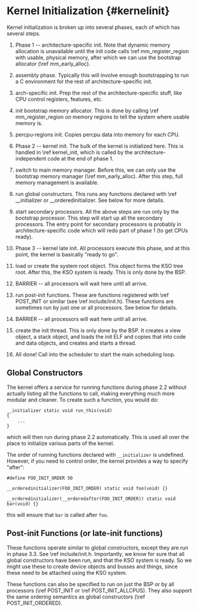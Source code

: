 Kernel Initialization        {#kernelinit}
=====================

Kernel initialization is broken up into several phases, each of which has several steps.

1. Phase 1 -- architecture-specific init. Note that dynamic memory allocation is unavailable until
   the init code calls \ref mm_register_region with usable, physical memory, after which we can use the
   bootstrap allocator (\ref mm_early_alloc).
  1. assembly phase. Typically this will involve enough bootstrapping to run a C environment for the
	 rest of architecture-specific init.
  2. arch-specific init. Prep the rest of the architecture-specific stuff, like CPU control
	 registers, features, etc.
  3. init bootstrap memory allocator. This is done by calling \ref mm_register_region on memory
	 regions to tell the system where usable memory is.
  4. percpu-regions init. Copies percpu data into memory for each CPU.

2. Phase 2 -- kernel init. The bulk of the kernel is initialized here. This is handled in \ref
   kernel_init, which is called by the architecture-independent code at the end of phase 1.
  1. switch to main memory manager. Before this, we can only use the bootstrap memory manager (\ref
	 mm_early_alloc). After this step, full memory management is available.
  2. run global constructors. This runs any functions declared with \ref __initializer or
	 __orderedinitializer. See below for more details.
  3. start secondary processors. All the above steps are run only by the bootstrap processor. This
	 step will start up all the secondary processors. The entry point for secondary processors is
	 probably in architecture-specific code which will redo part of phase 1 (to get CPUs ready).

3. Phase 3 -- kernel late init. All processors execute this phase, and at this point, the kernel is
   basically "ready to go".
  1. load or create the system root object. This object forms the KSO tree root. After this, the KSO
	 system is ready. This is only done by the BSP.
  2. BARRIER -- all processors will wait here until all arrive.
  3. run post-init functions. These are functions registered with \ref POST_INIT or similar (see
	 \ref include/init.h). These functions are sometimes run by just one or all processors. See below
	 for details.
  4. BARRIER -- all processors will wait here until all arrive.
  5. create the init thread. This is only done by the BSP. It creates a view object, a stack object,
	 and loads the init ELF and copies that into code and data objects, and creates and starts a
	 thread.
  6. All done! Call into the scheduler to start the main scheduling loop.

Global Constructors
-------------------

The kernel offers a service for running functions during phase 2.2 without actually listing all the
functions to call, making everything much more modular and cleaner. To create such a function, you
would do:

```
__initializer static void run_this(void)
{
	...
}
```

which will then run during phase 2.2 automatically. This is used all over the place to initialize
various parts of the kernel.

The order of running functions declared with `__initializer` is undefined. However, if you need to
control order, the kernel provides a way to specify "after":

```
#define FOO_INIT_ORDER 50

__orderedinitializer(FOO_INIT_ORDER) static void foo(void) {}

__orderedinitializer(__orderedafter(FOO_INIT_ORDER)) static void bar(void) {}
```

this will ensure that `bar` is called after `foo`.

Post-init Functions (or late-init functions)
-------------------------------------------- 
These functions operate similar to global constructors, except they are run in phase 3.3. See \ref
include/init.h. Importantly, we know for sure that all global constructors have been run, and that
the KSO system is ready. So we might use these to create device objects and busses and things, since
these need to be attached using the KSO system.

These functions can also be specified to run on just the BSP or by all processors (\ref POST_INIT or
\ref POST_INIT_ALLCPUS). They also support the same ordering semantics as global constructors
(\ref POST_INIT_ORDERED).


